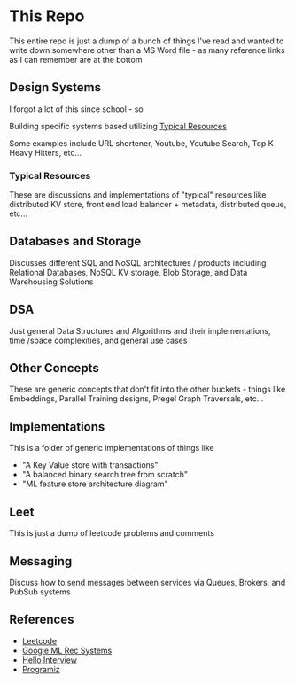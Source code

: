 # This Repo
This entire repo is just a dump of a bunch of things I've read and wanted to write down somewhere other than a MS Word file - as many reference links as I can remember are at the bottom

## Design Systems
I forgot a lot of this since school - so

Building specific systems based utilizing [Typical Resources](#typical-resources)

Some examples include URL shortener, Youtube, Youtube Search, Top K Heavy Hitters, etc...

### Typical Resources
These are discussions and implementations of "typical" resources like distributed KV store, front end load balancer + metadata, distributed queue, etc...

## Databases and Storage
Discusses different SQL and NoSQL architectures / products including Relational Databases, NoSQL KV storage, Blob Storage, and Data Warehousing Solutions

## DSA
Just general Data Structures and Algorithms and their implementations, time /space complexities, and general use cases

## Other Concepts
These are generic concepts that don't fit into the other buckets - things like Embeddings, Parallel Training designs, Pregel Graph Traversals, etc...

## Implementations
This is a folder of generic implementations of things like
- "A Key Value store with transactions"
- "A balanced binary search tree from scratch"
- "ML feature store architecture diagram"

## Leet
This is just a dump of leetcode problems and comments

## Messaging
Discuss how to send messages between services via Queues, Brokers, and PubSub systems

## References
- [Leetcode](https://leetcode.com)
- [Google ML Rec Systems](https://developers.google.com/machine-learning/recommendation)
- [Hello Interview](https://www.hellointerview.com)
- [Programiz](https://www.programiz.com)
